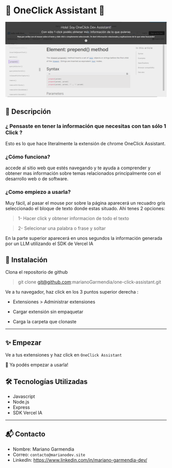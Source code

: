 # 🌟 OneClick Assistant 🌟

![Banner](./one_click_assistant.png.png)

## 📖 Descripción

### ¿ Pensaste en tener la información que necesitas con tan sólo 1 Click ?

Esto es lo que hace literalmente la extensión de chrome OneClick Assistant.

### ¿Cómo funciona?

  accede al sitio web que estés navegando y te ayuda a comprender y obtener mas información sobre temas relacionados principalmente con el desarrollo web o de software.


### ¿Como empiezo a usarla?

Muy fácil, al pasar el mouse por sobre la página aparecerá un recuadro gris seleccionado el bloque de texto donde estas situado.
Ahi tenes 2 opciones:

> 1- Hacer click y obtener informacion de todo el texto

> 2- Selecionar una palabra o frase y soltar 

En la parte superior aparecerá en unos segundos la información generada por un LLM utilizando el SDK de Vercel IA

## 🚀 Instalación

Clona el repositorio de github     
> git clone git@github.com:marianoGarmendia/one-click-assistant.git

 Ve a tu navegador, haz click en los 3 puntos superior derecha :

 * Extensiones > Administrar extensiones

* Cargar extensión sin empaquetar

* Carga la carpeta que clonaste

---

## ✨ Empezar

Ve a tus extensiones y haz click en `OneClick Assistant`

🤝 Ya podés empezar a usarla!

## 🛠️ Tecnologías Utilizadas
* Javascript
* Node.js
* Express
* SDK Vercel IA

---

## 📬 Contacto
* Nombre: Mariano Garmendia
* Correo: `contacto@marianodev.site`
* LinkedIn: https://www.linkedin.com/in/mariano-garmendia-dev/





